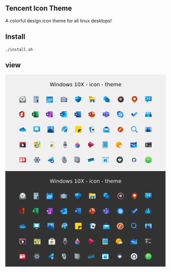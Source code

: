 ## Tencent Icon Theme
A colorful design icon theme for all linux desktops!

## Install

`./install.sh`

## view
![view](View-1.png?raw=true)
![view](View-2.png?raw=true)
